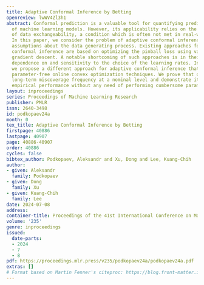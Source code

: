 ```yaml
---
title: Adaptive Conformal Inference by Betting
openreview: lwWV4Zl3h1
abstract: Conformal prediction is a valuable tool for quantifying predictive uncertainty
  of machine learning models. However, its applicability relies on the assumption
  of data exchangeability, a condition which is often not met in real-world scenarios.
  In this paper, we consider the problem of adaptive conformal inference without any
  assumptions about the data generating process. Existing approaches for adaptive
  conformal inference are based on optimizing the pinball loss using variants of online
  gradient descent. A notable shortcoming of such approaches is in their explicit
  dependence on and sensitivity to the choice of the learning rates. In this paper,
  we propose a different approach for adaptive conformal inference that leverages
  parameter-free online convex optimization techniques. We prove that our method controls
  long-term miscoverage frequency at a nominal level and demonstrate its convincing
  empirical performance without any need of performing cumbersome parameter tuning.
layout: inproceedings
series: Proceedings of Machine Learning Research
publisher: PMLR
issn: 2640-3498
id: podkopaev24a
month: 0
tex_title: Adaptive Conformal Inference by Betting
firstpage: 40886
lastpage: 40907
page: 40886-40907
order: 40886
cycles: false
bibtex_author: Podkopaev, Aleksandr and Xu, Dong and Lee, Kuang-Chih
author:
- given: Aleksandr
  family: Podkopaev
- given: Dong
  family: Xu
- given: Kuang-Chih
  family: Lee
date: 2024-07-08
address:
container-title: Proceedings of the 41st International Conference on Machine Learning
volume: '235'
genre: inproceedings
issued:
  date-parts:
  - 2024
  - 7
  - 8
pdf: https://proceedings.mlr.press/v235/podkopaev24a/podkopaev24a.pdf
extras: []
# Format based on Martin Fenner's citeproc: https://blog.front-matter.io/posts/citeproc-yaml-for-bibliographies/
---
```

